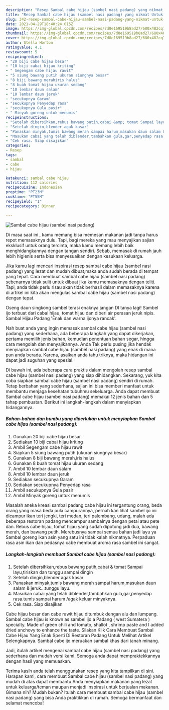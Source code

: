 ```yaml
---
description: "Resep Sambal cabe hijau (sambel nasi padang) yang nikmat Untuk Jualan"
title: "Resep Sambal cabe hijau (sambel nasi padang) yang nikmat Untuk Jualan"
slug: 342-resep-sambal-cabe-hijau-sambel-nasi-padang-yang-nikmat-untuk-jualan
date: 2021-04-29T18:40:24.015Z
image: https://img-global.cpcdn.com/recipes/7d8e169519b8ad27/680x482cq70/sambal-cabe-hijau-sambel-nasi-padang-foto-resep-utama.jpg
thumbnail: https://img-global.cpcdn.com/recipes/7d8e169519b8ad27/680x482cq70/sambal-cabe-hijau-sambel-nasi-padang-foto-resep-utama.jpg
cover: https://img-global.cpcdn.com/recipes/7d8e169519b8ad27/680x482cq70/sambal-cabe-hijau-sambel-nasi-padang-foto-resep-utama.jpg
author: Stella Horton
ratingvalue: 4.1
reviewcount: 5
recipeingredient:
- "20 biji cabe hijau besar"
- "10 biji cabai hijau kriting"
- " Segengam cabe hijau rawit"
- "5 siung bawang putih ukuran siungnya besar"
- "8 biji bawang merahiris halus"
- "8 buah tomat hijau ukuran sedang"
- "10 lembar daun salam"
- "10 lembar daun jeruk"
- "secukupnya Garam"
- "secukupnya Penyedap rasa"
- "secukupnya Gula pasir"
- " Minyak goreng untuk menumis"
recipeinstructions:
- "Setelah dibersihkan,rebus bawang putih,cabai &amp; tomat Sampai layu,tiriskan dan tunggu sampai dingin"
- "Setelah dingin,blender agak kasar"
- "Panaskan minyak,tumis bawang merah sampai harum,masukan daun salam &amp; jeruk...tunggu layu."
- "Masukan cabai yang telah diblender,tambahkan gula,gar,penyedap rasa.tumis sampai harum /agak keluar minyaknya."
- "Cek rasa. Siap disajikan"
categories:
- Resep
tags:
- sambal
- cabe
- hijau

katakunci: sambal cabe hijau 
nutrition: 112 calories
recipecuisine: Indonesian
preptime: "PT23M"
cooktime: "PT55M"
recipeyield: "1"
recipecategory: Dinner

---
```



![Sambal cabe hijau (sambel nasi padang)](https://img-global.cpcdn.com/recipes/7d8e169519b8ad27/680x482cq70/sambal-cabe-hijau-sambel-nasi-padang-foto-resep-utama.jpg)

Di masa  saat ini , kamu memang bisa memesan makanan jadi tanpa harus repot memasaknya dulu. Tapi, bagi mereka yang mau menyajikan sajian eksklusif untuk orang tercinta, maka kamu memang lebih baik menghidangkannya dengan tangan sendiri. Sebab, memasak di rumah jauh lebih higienis serta bisa menyesuaikan dengan kesukaan keluarga.

Jika kamu lagi mencari inspirasi resep sambal cabe hijau (sambel nasi padang) yang lezat dan mudah dibuat,maka anda sudah berada di tempat yang tepat. Cara membuat sambal cabe hijau (sambel nasi padang)  sebenarnya tidak sulit untuk dibuat jika kamu memasaknya dengan teliti. Tapi, anda tidak perlu risau akan tidak berhasil dalam memasaknya 
karena di artikel ini kita akan mengulas sambal cabe hijau (sambel nasi padang) dengan tepat.  

Oseng daun singkong sambel terasi enaknya jangan DI tanya lagi! Sambel ijo terbuat dari cabai hijau, tomat hijau dan diberi air perasan jeruk nipis. Sambal Hijau Padang &#39;Enak dan warna ijonya rancak&#39;.

Nah buat anda yang ingin memasak sambal cabe hijau (sambel nasi padang) yang sederhana, ada beberapa langkah yang dapat dikerjakan, pertama memilih jenis bahan, kemudian penentuan bahan segar, hingga cara mengolah dan menyajikannya. Anda Tak perlu pusing jika hendak menyiapkan sambal cabe hijau (sambel nasi padang) yang enak di mana pun anda berada. Karena, asalkan anda  tahu triknya, maka hidangan ini dapat jadi suguhan yang spesial.

Di bawah ini, ada beberapa cara praktis  dalam mengolah resep sambal cabe hijau (sambel nasi padang) yang siap dihidangkan. Sekarang, yuk kita coba siapkan sambal cabe hijau (sambel nasi padang) sendiri di rumah. Tetap berbahan yang sederhana, sajian ini bisa memberi manfaat untuk membantu menjaga kesehatan tubuhmu sekeluarga. Anda dapat membuat Sambal cabe hijau (sambel nasi padang) memakai 12 jenis bahan dan 5 tahap pembuatan. Berikut ini langkah-langkah dalam menyiapkan hidangannya.

<!--inarticleads1-->

##### Bahan-bahan dan bumbu yang diperlukan untuk menyiapkan Sambal cabe hijau (sambel nasi padang):

1. Gunakan 20 biji cabe hijau besar
1. Sediakan 10 biji cabai hijau kriting
1. Ambil  Segengam cabe hijau rawit
1. Siapkan 5 siung bawang putih (ukuran siungnya besar)
1. Gunakan 8 biji bawang merah,iris halus
1. Gunakan 8 buah tomat hijau ukuran sedang
1. Ambil 10 lembar daun salam
1. Ambil 10 lembar daun jeruk
1. Sediakan secukupnya Garam
1. Sediakan secukupnya Penyedap rasa
1. Ambil secukupnya Gula pasir
1. Ambil  Minyak goreng untuk menumis


Masalah aneka kreasi sambal padang cabe hijau ini tergantung orang, beda orang yang masa beda pula campurannya, pernah kan lihat sambel ijo ini dicampur ikan teri jengki, teri medan, teri palembang, udang, malah ada beberapa restoran padang mencampur sambalnya dengan petai atau pete dan. Rebus cabe hijau, tomat hijau yang sudah dipotong jadi dua, bawang merah, dan bawang putih. Merebusnya sampai semua bahan jadi layu ya Sambal goreng ikan asin yang satu ini tidak kalah nikmatnya. Perpaduan rasa asin ikan dan pedasnya cabe membuat aroma rasa sambel ini sangat. 

<!--inarticleads2-->

##### Langkah-langkah membuat Sambal cabe hijau (sambel nasi padang):

1. Setelah dibersihkan,rebus bawang putih,cabai &amp; tomat Sampai layu,tiriskan dan tunggu sampai dingin
1. Setelah dingin,blender agak kasar
1. Panaskan minyak,tumis bawang merah sampai harum,masukan daun salam &amp; jeruk...tunggu layu.
1. Masukan cabai yang telah diblender,tambahkan gula,gar,penyedap rasa.tumis sampai harum /agak keluar minyaknya.
1. Cek rasa. Siap disajikan


Cabe hijau besar dan cabe rawit hijau ditumbuk dengan alu dan lumpang. Sambal cabe hijau is known as sambel ijo a Padang ( west Sumatera ) specialty. Made of green chili and tomato, shallot , shrimp paste and I added dried anchovy to enhance the taste. Silakan Klik Cara Membuat Sambal Cabe Hijau Yang Enak Sperti Di Restoran Padang Untuk Melihat Artikel Selengkapnya. Sambal cabe ijo meruakan sambal khas dari tanah minang. 

Jadi, itulah artikel mengenai  sambal cabe hijau (sambel nasi padang)  yang sederhana dan mudah versi kami. Semoga anda dapat mempraktekkannya dengan hasil yang memuaskan. 

Terima kasih anda telah menggunakan resep yang kita tampilkan di sini. Harapan kami, cara membuat  Sambal cabe hijau (sambel nasi padang) yang mudah di atas dapat membantu Anda menyiapkan makanan yang lezat untuk keluarga/teman maupun menjadi inspirasi untuk berjualan makanan. Gimana nih? Mudah bukan? Itulah cara membuat sambal cabe hijau (sambel nasi padang) yang bisa Anda praktikkan di rumah. Semoga bermanfaat dan selamat mencoba!

